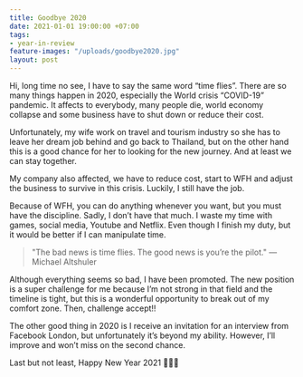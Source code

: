 ```yaml
---
title: Goodbye 2020
date: 2021-01-01 19:00:00 +07:00
tags:
- year-in-review
feature-images: "/uploads/goodbye2020.jpg"
layout: post
---
```


Hi, long time no see, I have to say the same word “time flies”. There are so many things happen in 2020, especially the World crisis “COVID-19” pandemic. It affects to everybody, many people die, world economy collapse and some business have to shut down or reduce their cost.

Unfortunately, my wife work on travel and tourism industry so she has to leave her dream job behind and go back to Thailand, but on the other hand this is a good chance for her to looking for the new journey. And at least we can stay together.

My company also affected, we have to reduce cost, start to WFH and adjust the business to survive in this crisis. Luckily, I still have the job.

Because of WFH, you can do anything whenever you want, but you must have the discipline. Sadly, I don’t have that much. I waste my time with games, social media, Youtube and Netflix. Even though I finish my duty, but it would be better if I can manipulate time.

> "The bad news is time flies. The good news is you’re the pilot."
― Michael Altshuler

Although everything seems so bad, I have been promoted. The new position is a super challenge for me because I’m not strong in that field and the timeline is tight, but this is a wonderful opportunity to break out of my comfort zone. Then, challenge accept!!

The other good thing in 2020 is I receive an invitation for an interview from Facebook London, but unfortunately it’s beyond my ability. However, I’ll improve and won’t miss on the second chance.

Last but not least, Happy New Year 2021 🎉🎉🎉